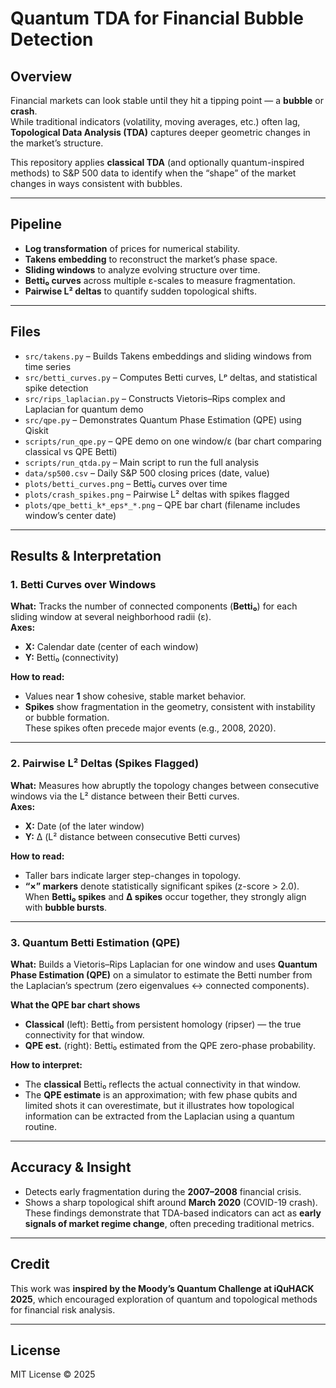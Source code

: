 # Quantum TDA for Financial Bubble Detection  

## Overview  
Financial markets can look stable until they hit a tipping point — a **bubble** or **crash**.  
While traditional indicators (volatility, moving averages, etc.) often lag, **Topological Data Analysis (TDA)** captures deeper geometric changes in the market’s structure.  

This repository applies **classical TDA** (and optionally quantum-inspired methods) to S&P 500 data to identify when the “shape” of the market changes in ways consistent with bubbles.  

---

## Pipeline  
- **Log transformation** of prices for numerical stability.  
- **Takens embedding** to reconstruct the market’s phase space.  
- **Sliding windows** to analyze evolving structure over time.  
- **Betti₀ curves** across multiple ε-scales to measure fragmentation.  
- **Pairwise L² deltas** to quantify sudden topological shifts.  

---

## Files  
- `src/takens.py` – Builds Takens embeddings and sliding windows from time series  
- `src/betti_curves.py` – Computes Betti curves, Lᵖ deltas, and statistical spike detection  
- `src/rips_laplacian.py` – Constructs Vietoris–Rips complex and Laplacian for quantum demo  
- `src/qpe.py` –  Demonstrates Quantum Phase Estimation (QPE) using Qiskit 
- `scripts/run_qpe.py` – QPE demo on one window/ε (bar chart comparing classical vs QPE Betti) 
- `scripts/run_qtda.py` – Main script to run the full analysis  
- `data/sp500.csv` – Daily S&P 500 closing prices (date, value)  
- `plots/betti_curves.png` – Betti₀ curves over time  
- `plots/crash_spikes.png` – Pairwise L² deltas with spikes flagged  
- `plots/qpe_betti_k*_eps*_*.png` – QPE bar chart (filename includes window’s center date)


---

## Results & Interpretation

### 1. Betti Curves over Windows
**What:** Tracks the number of connected components (**Betti₀**) for each sliding window at several neighborhood radii (ε).  
**Axes:**  
- **X:** Calendar date (center of each window)  
- **Y:** Betti₀ (connectivity)

**How to read:**  
- Values near **1** show cohesive, stable market behavior.  
- **Spikes** show fragmentation in the geometry, consistent with instability or bubble formation.  
These spikes often precede major events (e.g., 2008, 2020).

---

### 2. Pairwise L² Deltas (Spikes Flagged)
**What:** Measures how abruptly the topology changes between consecutive windows via the L² distance between their Betti curves.  
**Axes:**  
- **X:** Date (of the later window)  
- **Y:** Δ (L² distance between consecutive Betti curves)

**How to read:**  
- Taller bars indicate larger step-changes in topology.  
- **“×” markers** denote statistically significant spikes (z-score > 2.0).  
When **Betti₀ spikes** and **Δ spikes** occur together, they strongly align with **bubble bursts**.

---

### 3. Quantum Betti Estimation (QPE)
**What:** Builds a Vietoris–Rips Laplacian for one window and uses **Quantum Phase Estimation (QPE)** on a simulator to estimate the Betti number from the Laplacian’s spectrum (zero eigenvalues ↔ connected components).

**What the QPE bar chart shows**  
- **Classical** (left): Betti₀ from persistent homology (ripser) — the true connectivity for that window.  
- **QPE est.** (right): Betti₀ estimated from the QPE zero-phase probability.

**How to interpret:**  
- The **classical** Betti₀ reflects the actual connectivity in that window.  
- The **QPE estimate** is an approximation; with few phase qubits and limited shots it can overestimate, but it illustrates how topological information can be extracted from the Laplacian using a quantum routine.


---

## Accuracy & Insight  
- Detects early fragmentation during the **2007–2008** financial crisis.  
- Shows a sharp topological shift around **March 2020** (COVID-19 crash).  
These findings demonstrate that TDA-based indicators can act as **early signals of market regime change**, often preceding traditional metrics.  

---

## Credit  
This work was **inspired by the Moody’s Quantum Challenge at iQuHACK 2025**, which encouraged exploration of quantum and topological methods for financial risk analysis.   

---

## License  
MIT License © 2025
